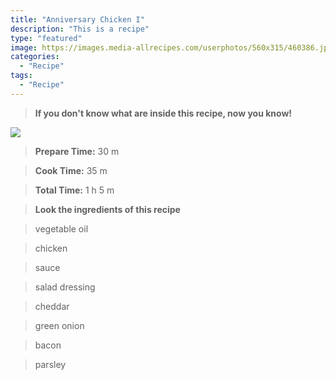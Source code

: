 ```yaml
---
title: "Anniversary Chicken I"
description: "This is a recipe"
type: "featured"
image: https://images.media-allrecipes.com/userphotos/560x315/460386.jpg
categories: 
  - "Recipe"
tags: 
  - "Recipe"
---
```



>**If you don't know what are inside this recipe, now you know!**

![](../images/Recipes-Banner.jpg)
> **Prepare Time:** 30 m


> **Cook Time:** 35 m


> **Total Time:** 1 h 5 m

> **Look the ingredients of this recipe**

> vegetable oil

> chicken

> sauce

> salad dressing

> cheddar

> green onion

> bacon

> parsley

